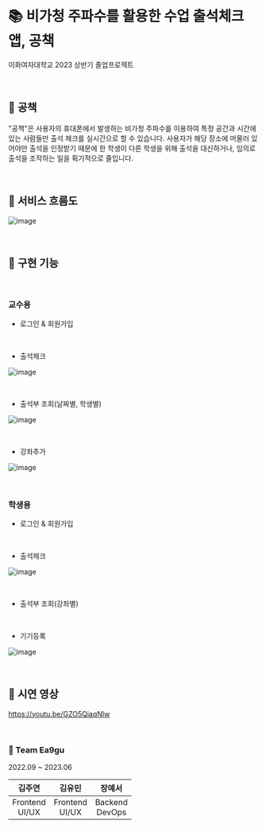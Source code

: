 # 📚 비가청 주파수를 활용한 수업 출석체크 앱, 공책


이화여자대학교 2023 상반기 졸업프로젝트

<br>

## 💫 공책
"공책"은 사용자의 휴대폰에서 발생하는 비가청 주파수를 이용하여 특정 공간과 시간에 있는 사람들만 출석 체크를 실시간으로 할 수 있습니다.
사용자가 해당 장소에 머물러 있어야만 출석을 인정받기 때문에 한 학생이 다른 학생을 위해 출석을 대신하거나, 임의로 출석을 조작하는 일을 획기적으로 줄입니다.

<br>

## 💫 서비스 흐름도
![image](https://github.com/ea9gu/flutter/assets/86945989/0938a18a-5359-4bb2-960c-f3c02d421cc4)

<br>

## 💫 구현 기능
<br>

### 교수용
+ 로그인 & 회원가입
<br>

+ 출석체크

![image](https://github.com/ea9gu/flutter/assets/86945989/da68bdff-9724-4ed6-882d-f66e7bb90590)

<br>

+ 출석부 조회(날짜별, 학생별)

![image](https://github.com/ea9gu/flutter/assets/86945989/2a617fe5-b89a-43f2-9ac9-24764b3329a5)

<br>

+ 강좌추가

![image](https://github.com/ea9gu/flutter/assets/86945989/99b89a4b-7d0b-41a6-b14c-25f38e386cb6)

<br>

### 학생용

+ 로그인 & 회원가입

<br>

+ 출석체크

![image](https://github.com/ea9gu/flutter/assets/86945989/7901f8e3-adbe-4ac2-bc61-8de04d7e3632)

<br>

+ 출석부 조회(강좌별)

<br>

+ 기기등록

![image](https://github.com/ea9gu/flutter/assets/86945989/5b2892fc-22d1-4c45-bb05-ba0fca1c5fdb)

<br>

## 💫 시연 영상
https://youtu.be/GZO5QiaqNIw

<br>

### 👋 Team Ea9gu

2022.09 ~ 2023.06

|김주연 <br> |김유민 <br> |장예서 <br> |
|:---:|:---:|:---:|
|Frontend<br>UI/UX|Frontend<br>UI/UX|Backend<br>DevOps|
